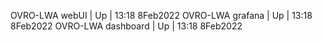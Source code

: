 OVRO-LWA webUI | Up | 13:18 8Feb2022
OVRO-LWA grafana | Up | 13:18 8Feb2022
OVRO-LWA dashboard | Up | 13:18 8Feb2022
